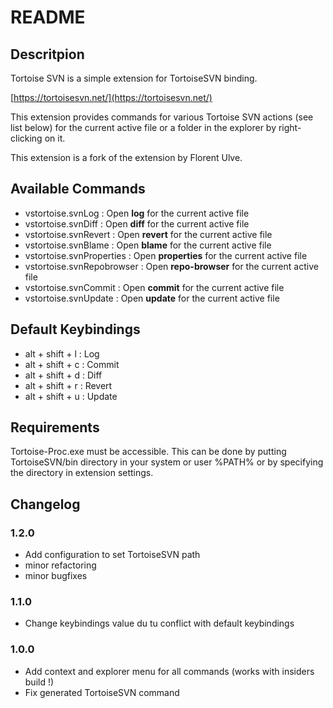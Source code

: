 # README
## Descritpion
Tortoise SVN is a simple extension for TortoiseSVN binding.

[https://tortoisesvn.net/](https://tortoisesvn.net/)

This extension provides commands for various Tortoise SVN actions (see list below) for the
current active file or a folder in the explorer by right-clicking on it.

This extension is a fork of the extension by Florent Ulve.

## Available Commands

* vstortoise.svnLog : Open __log__ for the current active file
* vstortoise.svnDiff : Open __diff__ for the current active file
* vstortoise.svnRevert : Open __revert__ for the current active file
* vstortoise.svnBlame : Open __blame__ for the current active file
* vstortoise.svnProperties : Open __properties__ for the current active file
* vstortoise.svnRepobrowser : Open __repo-browser__ for the current active file
* vstortoise.svnCommit : Open __commit__ for the current active file
* vstortoise.svnUpdate : Open __update__ for the current active file

## Default Keybindings

* alt + shift + l : Log
* alt + shift + c : Commit
* alt + shift + d : Diff
* alt + shift + r : Revert
* alt + shift + u : Update

## Requirements

Tortoise-Proc.exe must be accessible. This can be done by putting TortoiseSVN/bin directory in your system or user %PATH% or 
by specifying the directory in extension settings.

## Changelog

### 1.2.0
- Add configuration to set TortoiseSVN path
- minor refactoring
- minor bugfixes

### 1.1.0
- Change keybindings value du tu conflict with default keybindings

### 1.0.0

- Add context and explorer menu for all commands (works with insiders build !)
- Fix generated TortoiseSVN command